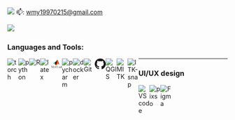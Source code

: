 
###
<img src="https://media.giphy.com/media/WUlplcMpOCEmTGBtBW/giphy.gif" width="30" /> 📫: wmy19970215@gmail.com



<img align="middel" src="https://github-readme-stats.vercel.app/api?username=wamawama&show_icons=true&icon_color=805AD5&text_color=718096&bg_color=ffffff&hide_title=true" />  



### Languages and Tools:

<img align="left" alt="torch" title="pytorch" width="25px" src="https://skillicons.dev/icons?i=pytorch&theme=light" />
<img align="left" alt="python" title="python" width="25px" src="https://skillicons.dev/icons?i=python&theme=light" />
<img align="left" alt="R" title="R" width="25px" src="https://skillicons.dev/icons?i=r&theme=light" />
<img align="left" alt="latex"  title="latex" width="25px" src="https://skillicons.dev/icons?i=latex&theme=light" />
<img align="left" alt="matlab"  title="matlab" width="25px" src="https://raw.githubusercontent.com/github/explore/80688e429a7d4ef2fca1e82350fe8e3517d3494d/topics/matlab/matlab.png" />
<img align="left" alt="pycharm"  title="pycharm" width="25px" src="https://upload.wikimedia.org/wikipedia/commons/thumb/1/1d/PyCharm_Icon.svg/768px-PyCharm_Icon.svg.png" />
<img align="left" alt="docker"  title="docker" width="25px" src="https://skillicons.dev/icons?i=docker&theme=light" />
<img align="left" alt="Git"  title="Git" width="25px" src="https://skillicons.dev/icons?i=git&theme=light" />
<img align="left" alt="GitHub"  title="GitHub" width="25px" src="https://raw.githubusercontent.com/github/explore/78df643247d429f6cc873026c0622819ad797942/topics/github/github.png" />
<img align="left" alt="QGIS"  title="QGIS" width="25px" src="https://upload.wikimedia.org/wikipedia/commons/9/91/QGIS_logo_new.svg" />
<img align="left" alt="MITK"  title="MITK" width="25px" src="https://avatars.githubusercontent.com/u/793409?s=200&v=4" />
<img align="left" alt="ITK-snap"  title="ITK-snap" width="25px" src="https://pbs.twimg.com/profile_images/1139148244397592576/3MnJzx6w_400x400.png" />  

***

### UI/UX design  

<img align="left" alt="VScode"  title="VScode" width="25px" src="https://upload.wikimedia.org/wikipedia/commons/9/9a/Visual_Studio_Code_1.35_icon.svg" />
<img align="left" alt="pixso"  title="pixso" width="25px" src="https://dsmedia.pro/files/storage/17/71/bd/pixso-logo-150x150.png" />
<img align="left" alt="Figma"  title="Figma" width="25px" src="https://cdn.sanity.io/images/599r6htc/localized/46a76c802176eb17b04e12108de7e7e0f3736dc6-1024x1024.png" />
